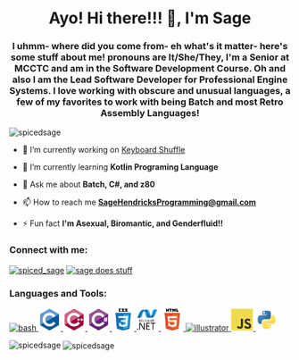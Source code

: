 <h1 align="center">Ayo! Hi there!!! 👋, I'm Sage</h1>
<h3 align="center">I uhmm- where did you come from- eh what's it matter- here's some stuff about me! pronouns are It/She/They, I'm a Senior at MCCTC and am in the Software Development Course. Oh and also I am the Lead Software Developer for Professional Engine Systems. I love working with obscure and unusual languages, a few of my favorites to work with being Batch and most Retro Assembly Languages!</h3>

<p align="left"> <img src="https://komarev.com/ghpvc/?username=spicedsage&label=Profile%20views&color=0e75b6&style=flat" alt="spicedsage" /> </p>

- 🔭 I’m currently working on [Keyboard Shuffle](https://github.com/SpicedSage/Cpp--Keyboard-Randomizer)

- 🌱 I’m currently learning **Kotlin Programing Language**

- 💬 Ask me about **Batch, C#, and z80**

- 📫 How to reach me **SageHendricksProgramming@gmail.com**

- ⚡ Fun fact **I'm Asexual, Biromantic, and Genderfluid!!**

<h3 align="left">Connect with me:</h3>
<p align="left">
<a href="https://instagram.com/spiced_sage" target="blank"><img align="center" src="https://raw.githubusercontent.com/rahuldkjain/github-profile-readme-generator/master/src/images/icons/Social/instagram.svg" alt="spiced_sage" height="30" width="40" /></a>
<a href="https://www.youtube.com/c/sage does stuff" target="blank"><img align="center" src="https://raw.githubusercontent.com/rahuldkjain/github-profile-readme-generator/master/src/images/icons/Social/youtube.svg" alt="sage does stuff" height="30" width="40" /></a>
</p>

<h3 align="left">Languages and Tools:</h3>
<p align="left"> <a href="https://www.gnu.org/software/bash/" target="_blank" rel="noreferrer"> <img src="https://www.vectorlogo.zone/logos/gnu_bash/gnu_bash-icon.svg" alt="bash" width="40" height="40"/> </a> <a href="https://www.cprogramming.com/" target="_blank" rel="noreferrer"> <img src="https://raw.githubusercontent.com/devicons/devicon/master/icons/c/c-original.svg" alt="c" width="40" height="40"/> </a> <a href="https://www.w3schools.com/cpp/" target="_blank" rel="noreferrer"> <img src="https://raw.githubusercontent.com/devicons/devicon/master/icons/cplusplus/cplusplus-original.svg" alt="cplusplus" width="40" height="40"/> </a> <a href="https://www.w3schools.com/cs/" target="_blank" rel="noreferrer"> <img src="https://raw.githubusercontent.com/devicons/devicon/master/icons/csharp/csharp-original.svg" alt="csharp" width="40" height="40"/> </a> <a href="https://www.w3schools.com/css/" target="_blank" rel="noreferrer"> <img src="https://raw.githubusercontent.com/devicons/devicon/master/icons/css3/css3-original-wordmark.svg" alt="css3" width="40" height="40"/> </a> <a href="https://dotnet.microsoft.com/" target="_blank" rel="noreferrer"> <img src="https://raw.githubusercontent.com/devicons/devicon/master/icons/dot-net/dot-net-original-wordmark.svg" alt="dotnet" width="40" height="40"/> </a> <a href="https://www.w3.org/html/" target="_blank" rel="noreferrer"> <img src="https://raw.githubusercontent.com/devicons/devicon/master/icons/html5/html5-original-wordmark.svg" alt="html5" width="40" height="40"/> </a> <a href="https://www.adobe.com/in/products/illustrator.html" target="_blank" rel="noreferrer"> <img src="https://www.vectorlogo.zone/logos/adobe_illustrator/adobe_illustrator-icon.svg" alt="illustrator" width="40" height="40"/> </a> <a href="https://developer.mozilla.org/en-US/docs/Web/JavaScript" target="_blank" rel="noreferrer"> <img src="https://raw.githubusercontent.com/devicons/devicon/master/icons/javascript/javascript-original.svg" alt="javascript" width="40" height="40"/> </a> <a href="https://www.python.org" target="_blank" rel="noreferrer"> <img src="https://raw.githubusercontent.com/devicons/devicon/master/icons/python/python-original.svg" alt="python" width="40" height="40"/> </a> </p>

<p><img align="left" src="https://github-readme-stats.vercel.app/api/top-langs?username=spicedsage&show_icons=true&locale=en&layout=compact" alt="spicedsage" /></p>

<p>&nbsp;<img align="center" src="https://github-readme-stats.vercel.app/api?username=spicedsage&show_icons=true&locale=en" alt="spicedsage" /></p>
